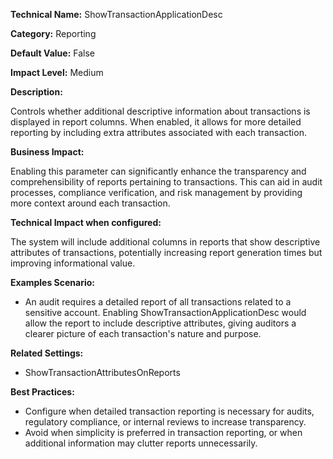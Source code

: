 **Technical Name:** ShowTransactionApplicationDesc

**Category:** Reporting

**Default Value:** False

**Impact Level:** Medium

**Description:**

Controls whether additional descriptive information about transactions is displayed in report columns. When enabled, it allows for more detailed reporting by including extra attributes associated with each transaction.

**Business Impact:**

Enabling this parameter can significantly enhance the transparency and comprehensibility of reports pertaining to transactions. This can aid in audit processes, compliance verification, and risk management by providing more context around each transaction.

**Technical Impact when configured:**

The system will include additional columns in reports that show descriptive attributes of transactions, potentially increasing report generation times but improving informational value.

**Examples Scenario:**

- An audit requires a detailed report of all transactions related to a sensitive account. Enabling ShowTransactionApplicationDesc would allow the report to include descriptive attributes, giving auditors a clearer picture of each transaction's nature and purpose.
  
**Related Settings:**

- ShowTransactionAttributesOnReports

**Best Practices:** 

- Configure when detailed transaction reporting is necessary for audits, regulatory compliance, or internal reviews to increase transparency.
- Avoid when simplicity is preferred in transaction reporting, or when additional information may clutter reports unnecessarily.